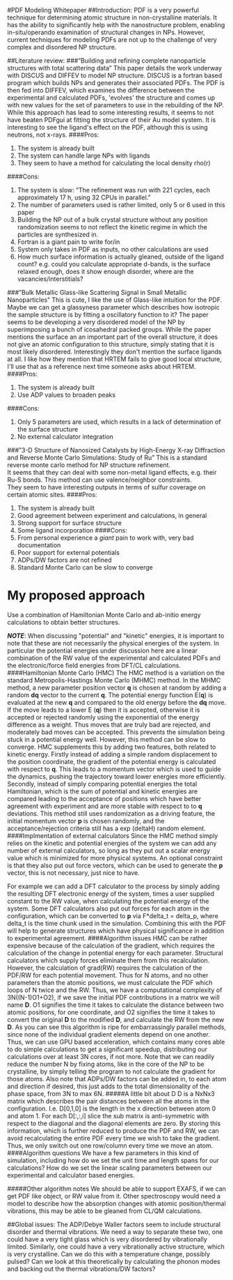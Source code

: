 #PDF Modeling Whitepaper
##Introduction:
PDF is a very powerful technique for determining atomic structure in non-crystalline materials.  It has the ability to significantly help with the nanostructure problem, enabling in-situ/operando examination of structural changes in NPs.  However, current techniques for modeling PDFs are not up to the challenge of very complex and disordered NP structure.

##Literature review:
###“Building and refining complete nanoparticle structures with total scattering data”
This paper details the work underway with DISCUS and DIFFEV to model NP structure.  DISCUS is a fortran based program which builds NPs and generates their associated PDFs.  The PDF is then fed into DIFFEV, which examines the difference between the experimental and calculated PDFs, 'evolves' the structure and comes up with new values for the set of parameters to use in the rebuilding of the NP.  While this approach has lead to some interesting results, it seems to not have beaten PDFgui at fitting the structure of their Au model system.  It is interesting to see the ligand's effect on the PDF, although this is using neutrons, not x-rays.
####Pros:
1. The system is already built
1. The system can handle large NPs with ligands
1. They seem to have a method for calculating the local density rho(r)

####Cons:
1. The system is slow: “The refinement was run with 221 cycles, each approximately 17 h, using 32 CPUs in parallel.”
1. The number of parameters used is rather limited, only 5 or 6 used in this paper
1. Building the NP out of a bulk crystal structure without any position randomization seems to not reflect the kinetic regime in which the particles are synthesized in.
1. Fortran is a giant pain to write for/in
1. System only takes in PDF as inputs, no other calculations are used
1. How much surface information is actually gleaned, outside of the ligand count? e.g. could you calculate appropriate d-bands, is the surface relaxed enough, does it show enough disorder, 
where are the vacancies/interstitials?

###”Bulk Metallic Glass-like Scattering Signal in Small Metallic Nanoparticles”
This is cute, I like the use of Glass-like intuition for the PDF.  Maybe we can get a glassyness parameter which describes how isotropic the sample structure is by fitting a oscillatory function to it?  The paper seems to be developing a very disordered model of the NP by superimposing a bunch of icosahedral packed groups.  While the paper mentions the surface an an important part of the overall structure, it does not give an atomic configuration to this structure, simply stating that it is most likely disordered.   Interestingly they don't mention the surface ligands at all.  I like how they mention that HRTEM fails to give good local structure, I'll use that as a reference next time someone asks about HRTEM.
####Pros:
1. The system is already built
1. Use ADP values to broaden peaks

####Cons:
1. Only 5 parameters are used, which results in a lack of determination of the surface structure
1. No external calculator integration

###”3-D Structure of Nanosized Catalysts by High-Energy X-ray Diffraction and Reverse Monte Carlo Simulations: Study of Ru”
This is a standard reverse monte carlo method for NP structure refinement.  
It seems that they can deal with some non-metal ligand effects, e.g. their Ru-S bonds. This method can use valence/neighbor constraints.  
They seem to have interesting outputs in terms of sulfur coverage on certain atomic sites.
####Pros:
1. The system is already built
1. Good agreement between experiment and calculations, in general
1. Strong support for surface structure
1. Some ligand incorporation
####Cons:
1. From personal experience a *giant* pain to work with, very bad documentation
1. Poor support for external potentials
1. ADPs/DW factors are not refined
1. Standard Monte Carlo can be slow to converge

My proposed approach
====================
Use a combination of Hamiltonian Monte Carlo and ab-initio energy calculations to obtain better structures.

**_NOTE_**: When discussing "potential" and "kinetic" energies, it is important to note that these are not necessarily the physical energies of the system.  In particular the potential energies under discussion here are a linear combination of the RW value of the experimental and calculated PDFs and the electronic/force field energies from DFT/CL calculations.
####Hamiltonian Monte Carlo (HMC)
The HMC method is a variation on the standard Metropolis-Hastings Monte Carlo (MHMC) method.  In the MHMC method, a new parameter position vector **q** is chosen at random by adding a random **dq** vector to the current **q**.  The potential energy function E(**q**) is evaluated at the new **q** and compared to the old energy before the **dq** move.  If the move leads to a lower E (**q**) then it is accepted, otherwise it is accepted or rejected randomly using the exponential of the energy difference as a weight.  Thus moves that are truly bad are rejected, and moderately bad moves can be accepted.  This prevents the simulation being stuck in a potential energy well.  However, this method can be slow to converge.  HMC supplements this by adding two features, both related to kinetic energy.  Firstly instead of adding a simple random displacement to the position coordinate, the gradient of the potential energy is calculated with respect to **q**.  This leads to a momentum vector which is used to guide the dynamics, pushing the trajectory toward lower energies more efficiently.  Secondly, instead of simply comparing potential energies the total Hamiltonian, which is the sum of potential and kinetic energies are compared leading to the acceptance of positions which have better agreement with experiment and are more stable with respect to to **q** deviations.  This method still uses randomization as a driving feature, the initial momentum vector **p** is chosen randomly, and the acceptance/rejection criteria still has a exp (deltaH) random element.
####Implmentation of external calculators
Since the HMC method simply relies on the kinetic and potential energies of the system we can add any number of external calculators, so long as they put out a scalar energy value which is minimized for more physical systems.  An optional constraint is that they also put out force vectors, which can be used to generate the **p** vector, this is not necessary, just nice to have.  

For example we can add a DFT calculator to the process by simply adding the resulting DFT electronic energy of the system, times a user supplied constant to the RW value, when calculating the potential energy of the system.  Some DFT calculators also put out forces for each atom in the configuration, which can be converted to **p** via F*delta_t = delta_p, where delta_t is the time chunk used in the simulation.  Combining this with the PDF will help to generate structures which have physical significance in addition to experimental agreement.
####Algorithm issues
HMC can be rather expensive because of the calculation of the gradient, which requires the calculation of the change in potential energy for each parameter.  Structural calculators which supply forces eliminate them from this recalculation.  However, the calculation of grad(RW) requires the calculation of the PDF/RW for each potential movement.  Thus for N atoms, and no other parameters than the atomic positions, we must calculate the PDF which loops of N twice and the RW.  Thus, we have a computational complexity of 3N((N-1)O1+O2), if we save the initial PDF contributions in a matrix we will name **D**.  O1 signifies the time it takes to calculate the distance between two atomic positions, for one coordinate, and O2 signifies the time it takes to convert the original **D** to the modified **D**, and calculate the RW from the new **D**.  As you can see this algorithm is ripe for embarrassingly parallel methods, since none of the individual gradient elements depend on one another.  Thus, we can use GPU based acceleration, which contains many cores able to do simple calculations to get a significant speedup, distributing our calculations over at least 3N cores, if not more.  Note that we can readily reduce the number N by fixing atoms, like in the core of the NP to be crystalline, by simply telling the program to not calculate the gradient for those atoms.  Also note that ADPs/DW factors can be added in, to each atom and direction if desired, this just adds to the total dimensionality of the phase space, from 3N to max 6N.
#####A little bit about D
D is a NxNx3 matrix which describes the pair distances between all the atoms in the configuration.  I.e. D[0,1,0] is the length in the x direction between atom 0 and atom 1.  For each D[:,:,i] slice the sub matrix is anti-symmetric with respect to the diagonal and the diagonal elements are zero.  By storing this information, which is further reduced to produce the PDF and RW, we can avoid recalculating the entire PDF every time we wish to take the gradient.  Thus, we only switch out one row/column every time we move an atom. 
####Algorithm questions
We have a few parameters in this kind of simulation, including how do we set the unit time and length spans for our calculations? How do we set the linear scaling parameters between our experimental and calculator based energies.

#####Other algorithm notes
We should be able to support EXAFS, if we can get PDF like object, or RW value from it.  Other spectroscopy would need a model to describe how the absorption changes with atomic position/thermal vibrations, this may be able to be gleaned from CL/QM calculations.

##Global issues:
The ADP/Debye Waller factors seem to include structural disorder and thermal vibrations.  We need a way to separate these two, one could have a very tight glass which is very disordered by vibrationally limited.  Similarly, one could have a very vibrationally active structure, which is very crystalline.  Can we do this with a temperature change, possibly pulsed?  Can we look at this theoretically by calculating the phonon modes and backing out the thermal vibrations/DW factors?​